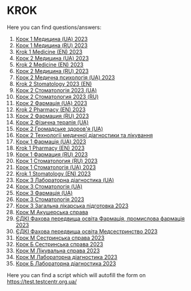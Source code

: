 # KROK

Here you can find questions/answers:

1) [Крок 1 Медицина (UA) 2023](https://raw.githubusercontent.com/kpobb1989/KROK/master/2023/4.json)
2) [Крок 1 Медицина (RU) 2023](https://raw.githubusercontent.com/kpobb1989/KROK/master/2023/6.json)
3) [Krok 1 Medicine (EN) 2023](https://raw.githubusercontent.com/kpobb1989/KROK/master/2023/7.json)
4) [Крок 2 Медицина (UA) 2023](https://raw.githubusercontent.com/kpobb1989/KROK/master/2023/8.json)
5) [Krok 2 Medicine (EN) 2023](https://raw.githubusercontent.com/kpobb1989/KROK/master/2023/9.json)
6) [Крок 2 Медицина (RU) 2023](https://raw.githubusercontent.com/kpobb1989/KROK/master/2023/10.json)
7) [Крок 2 Медична психологія (UA) 2023](https://raw.githubusercontent.com/kpobb1989/KROK/master/2023/12.json)
8) [Krok 2 Stomatology 2023 (EN)](https://raw.githubusercontent.com/kpobb1989/KROK/master/2023/13.json)
9) [Крок 2 Стоматологія 2023 (UA)](https://raw.githubusercontent.com/kpobb1989/KROK/master/2023/14.json)
10) [Крок 2 Стоматология 2023 (RU)](https://raw.githubusercontent.com/kpobb1989/KROK/master/2023/16.json)
11) [Крок 2 Фармація (UA) 2023](https://raw.githubusercontent.com/kpobb1989/KROK/master/2023/17.json)
12) [Krok 2 Pharmacy (EN) 2023](https://raw.githubusercontent.com/kpobb1989/KROK/master/2023/18.json)
13) [Крок 2 Фармация (RU) 2023](https://raw.githubusercontent.com/kpobb1989/KROK/master/2023/20.json)
14) [Крок 2 Фізична терапія (UA)](https://raw.githubusercontent.com/kpobb1989/KROK/master/2023/21.json)
15) [Крок 2 Громадське здоров'я (UA)](https://raw.githubusercontent.com/kpobb1989/KROK/master/2023/22.json)
16) [Крок 2 Технології медичної діагностики та лікування](https://raw.githubusercontent.com/kpobb1989/KROK/master/2023/23.json)
17) [Крок 1 Фармація (UA) 2023](https://raw.githubusercontent.com/kpobb1989/KROK/master/2023/24.json)
18) [Krok 1 Pharmacy (EN) 2023](https://raw.githubusercontent.com/kpobb1989/KROK/master/2023/25.json)
19) [Крок 1 Фармация (RU) 2023](https://raw.githubusercontent.com/kpobb1989/KROK/master/2023/27.json)
20) [Крок 1 Стоматология (RU) 2023](https://raw.githubusercontent.com/kpobb1989/KROK/master/2023/30.json)
21) [Крок 1 Стоматологія (UA) 2023](https://raw.githubusercontent.com/kpobb1989/KROK/master/2023/32.json)
22) [Krok 1 Stomatology (EN) 2023](https://raw.githubusercontent.com/kpobb1989/KROK/master/2023/33.json)
23) [Крок 3 Лабораторна діагностика (UA)](https://raw.githubusercontent.com/kpobb1989/KROK/master/2023/34.json)
24) [Крок 3 Стоматологія (UA)](https://raw.githubusercontent.com/kpobb1989/KROK/master/2023/35.json)
25) [Крок 3 Фармація (UA)](https://raw.githubusercontent.com/kpobb1989/KROK/master/2023/36.json)
26) [Крок 3 Стоматологія 2023](https://raw.githubusercontent.com/kpobb1989/KROK/master/2023/37.json)
27) [Крок 3 Загальна лікарська підготовка 2023](https://raw.githubusercontent.com/kpobb1989/KROK/master/2023/38.json)
28) [Крок М Акушерська справа](https://raw.githubusercontent.com/kpobb1989/KROK/master/2023/39.json)
29) [ЄДКІ Фахова передвища освіта Фармація, промислова фармація 2023](https://raw.githubusercontent.com/kpobb1989/KROK/master/2023/49.json)
30) [ЄДКІ Фахова передвища освіта Медсестринство 2023](https://raw.githubusercontent.com/kpobb1989/KROK/master/2023/50.json)
31) [Крок М Сестринська справа 2023](https://raw.githubusercontent.com/kpobb1989/KROK/master/2023/53.json)
32) [Крок Б Сестринська справа 2023](https://raw.githubusercontent.com/kpobb1989/KROK/master/2023/54.json)
33) [Крок М Лікувальна справа 2023](https://raw.githubusercontent.com/kpobb1989/KROK/master/2023/55.json)
34) [Крок М Лабораторна діагностика 2023](https://raw.githubusercontent.com/kpobb1989/KROK/master/2023/56.json)
35) [Крок Б Лабораторна діагностика 2023](https://raw.githubusercontent.com/kpobb1989/KROK/master/2023/57.json)

Here you can find a script which will autofill the form on https://test.testcentr.org.ua/

